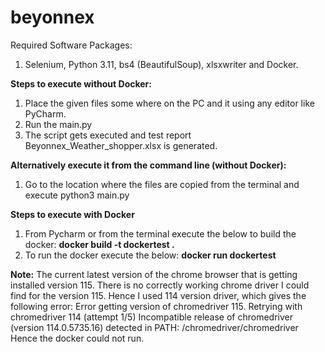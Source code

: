 # beyonnex
Required Software Packages:
1. Selenium, Python 3.11, bs4 (BeautifulSoup), xlsxwriter and Docker.

   
**Steps to execute without Docker:**
1. Place the given files some where on the PC and it using any editor like PyCharm.
2. Run the main.py
3. The script gets executed and test report Beyonnex_Weather_shopper.xlsx is generated.

   
**Alternatively execute it from the command line (without Docker):**
1. Go to the location where the files are copied from the terminal and execute python3 main.py

   
**Steps to execute with Docker**
1. From Pycharm or from the terminal execute the below to build the docker:
 **docker build -t dockertest .**
2. To run the docker execute the below:
 **docker run dockertest**

   
**Note:**
The current latest version of the chrome browser that is getting installed version 115. There is no correctly working chrome driver I could find for the version 115. Hence I used 114 version driver, which gives the following error:
Error getting version of chromedriver 115. Retrying with chromedriver 114 (attempt 1/5)
Incompatible release of chromedriver (version 114.0.5735.16) detected in PATH: /chromedriver/chromedriver
Hence the docker could not run.
